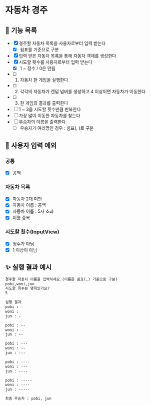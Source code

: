 # 자동차 경주
## 🎯 기능 목록
- [x] 경주할 자동차 목록을 사용자로부터 입력 받는다
  - [x] 쉼표를 기준으로 구분
- [x] 입력 받은 자동차 목록을 통해 자동차 객체를 생성한다
- [x] 시도할 횟수를 사용자로부터 입력 받는다
  - [x] 1 ~ 정수 / 0은 안됨
- [ ] 1. 자동차 한 게임을 실행한다
- [ ] 2. 각각의 자동차가 랜덤 넘버를 생성하고 4 이상이면 자동차가 이동한다
- [ ] 3. 한 게임의 결과를 출력한다
- [ ] 1 ~ 3을 시도할 횟수만큼 반복한다
- [ ] 가장 많이 이동한 자동차를 찾는다
- [ ] 우승자의 이름을 출력한다
  - [ ] 우승자가 여러명인 경우 : 쉼표(, )로 구분

## 👿 사용자 입력 예외
### 공통
- [x] 공백
### 자동차 목록
- [x] 자동차 2대 미만
- [x] 자동차 이름 : 공백
- [x] 자동차 이름 : 5자 초과
- [x] 이름 중복
### 시도할 횟수(InputView)
- [x] 정수가 아님
- [x] 1 이상이 아님

## ✨ 실행 결과 예시
~~~markdown
경주할 자동차 이름을 입력하세요.(이름은 쉼표(,) 기준으로 구분)
pobi,woni,jun
시도할 회수는 몇회인가요?
5

실행 결과
pobi : -
woni : 
jun : -

pobi : --
woni : -
jun : --

pobi : ---
woni : --
jun : ---

pobi : ----
woni : ---
jun : ----

pobi : -----
woni : ----
jun : -----

최종 우승자 : pobi, jun
~~~